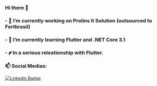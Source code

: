 ### Hi there 👋
### - 🔭 I’m currently working on Prolins It Solution (outsourced to Fortbrasil)
### - 🌱 I’m currently learning Flutter and .NET Core 3.1

### - 💕 In a serious releationship with Flutter.

### 📫 Social Medias:
[![Linkedin Badge](https://img.shields.io/badge/-LinkedIn-blue?style=flat-square&logo=Linkedin&logoColor=white&link=https://www.linkedin.com/in/filipe-braga-2018/)](https://www.linkedin.com/in/filipe-braga-2018/)

<!--
**Filipi1/Filipi1** is a ✨ _special_ ✨ repository because its `README.md` (this file) appears on your GitHub profile.

Here are some ideas to get you started:

- 🔭 I’m currently working on ...
- 🌱 I’m currently learning ...
- 👯 I’m looking to collaborate on ...
- 🤔 I’m looking for help with ...
- 💬 Ask me about ...
- 📫 How to reach me: ...
- 😄 Pronouns: ...
- ⚡ Fun fact: ...
-->
